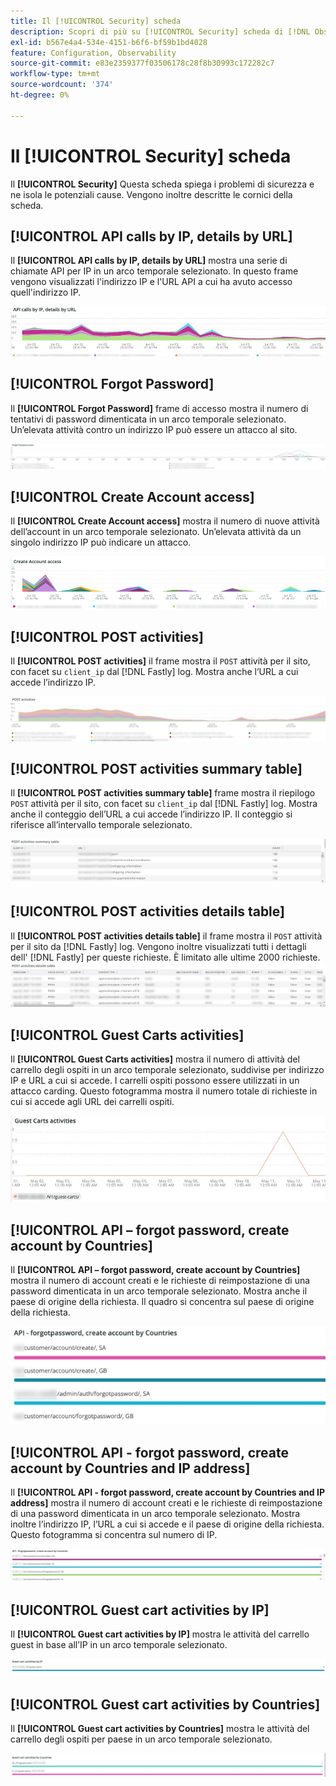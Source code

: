 ```yaml
---
title: Il [!UICONTROL Security] scheda
description: Scopri di più su [!UICONTROL Security] scheda di [!DNL Observation for Adobe Commerce].
exl-id: b567e4a4-534e-4151-b6f6-bf59b1bd4028
feature: Configuration, Observability
source-git-commit: e83e2359377f03506178c28f8b30993c172282c7
workflow-type: tm+mt
source-wordcount: '374'
ht-degree: 0%

---
```


# Il [!UICONTROL Security] scheda

Il **[!UICONTROL Security]** Questa scheda spiega i problemi di sicurezza e ne isola le potenziali cause. Vengono inoltre descritte le cornici della scheda.

## [!UICONTROL API calls by IP, details by URL]

Il **[!UICONTROL API calls by IP, details by URL]** mostra una serie di chiamate API per IP in un arco temporale selezionato. In questo frame vengono visualizzati l&#39;indirizzo IP e l&#39;URL API a cui ha avuto accesso quell&#39;indirizzo IP.

![Chiamate API per IP](../../assets/tools/observation-for-adobe-commerce/calls-by-ip.jpg)

## [!UICONTROL Forgot Password]

Il **[!UICONTROL Forgot Password]** frame di accesso mostra il numero di tentativi di password dimenticata in un arco temporale selezionato. Un’elevata attività contro un indirizzo IP può essere un attacco al sito.

![Password dimenticata](../../assets/tools/observation-for-adobe-commerce/forgot-password.jpg)

## [!UICONTROL Create Account access]

Il **[!UICONTROL Create Account access]** mostra il numero di nuove attività dell’account in un arco temporale selezionato. Un’elevata attività da un singolo indirizzo IP può indicare un attacco.

![create-account-access](../../assets/tools/observation-for-adobe-commerce/create-account-access.png)

## [!UICONTROL POST activities]

Il **[!UICONTROL POST activities]** il frame mostra il `POST` attività per il sito, con facet su `client_ip` dal [!DNL Fastly] log. Mostra anche l’URL a cui accede l’indirizzo IP.

![POST-attività](../../assets/tools/observation-for-adobe-commerce/POST-activities.jpg)

## [!UICONTROL POST activities summary table]

Il **[!UICONTROL POST activities summary table]** frame mostra il riepilogo `POST` attività per il sito, con facet su `client_ip` dal [!DNL Fastly] log. Mostra anche il conteggio dell’URL a cui accede l’indirizzo IP. Il conteggio si riferisce all’intervallo temporale selezionato.

![POST-activities-summary](../../assets/tools/observation-for-adobe-commerce/POST-activities-summary.jpg)

## [!UICONTROL POST activities details table]

Il **[!UICONTROL POST activities details table]** il frame mostra il `POST` attività per il sito da [!DNL Fastly] log. Vengono inoltre visualizzati tutti i dettagli dell&#39; [!DNL Fastly] per queste richieste. È limitato alle ultime 2000 richieste.
![POST-activities-details](../../assets/tools/observation-for-adobe-commerce/POST-activities-details.jpg)

## [!UICONTROL Guest Carts activities]

Il **[!UICONTROL Guest Carts activities]** mostra il numero di attività del carrello degli ospiti in un arco temporale selezionato, suddivise per indirizzo IP e URL a cui si accede. I carrelli ospiti possono essere utilizzati in un attacco carding. Questo fotogramma mostra il numero totale di richieste in cui si accede agli URL dei carrelli ospiti.

![guest-carts-activities](../../assets/tools/observation-for-adobe-commerce/guest-carts-activities.jpg)

## [!UICONTROL API – forgot password, create account by Countries]

Il **[!UICONTROL API – forgot password, create account by Countries]** mostra il numero di account creati e le richieste di reimpostazione di una password dimenticata in un arco temporale selezionato. Mostra anche il paese di origine della richiesta. Il quadro si concentra sul paese di origine della richiesta.

![api-forgot-countries](../../assets/tools/observation-for-adobe-commerce/api-forgot-countries.jpg)

## [!UICONTROL API - forgot password, create account by Countries and IP address]

Il **[!UICONTROL API - forgot password, create account by Countries and IP address]** mostra il numero di account creati e le richieste di reimpostazione di una password dimenticata in un arco temporale selezionato. Mostra inoltre l’indirizzo IP, l’URL a cui si accede e il paese di origine della richiesta. Questo fotogramma si concentra sul numero di IP.

![api-forgot-countries-ip](../../assets/tools/observation-for-adobe-commerce/api-forgot-countries-ip.png)

## [!UICONTROL Guest cart activities by IP]

Il **[!UICONTROL Guest cart activities by IP]** mostra le attività del carrello guest in base all’IP in un arco temporale selezionato.

![guest-cart-ip](../../assets/tools/observation-for-adobe-commerce/guest-cart-ip.png)

## [!UICONTROL Guest cart activities by Countries]

Il **[!UICONTROL Guest cart activities by Countries]** mostra le attività del carrello degli ospiti per paese in un arco temporale selezionato.

![guest-cart-country](../../assets/tools/observation-for-adobe-commerce/guest-cart-country.png)
